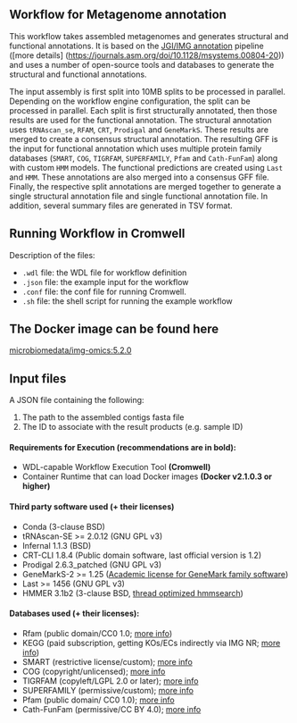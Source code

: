 ## Workflow for Metagenome annotation                                                                                                                                                                                                                      
This workflow takes assembled metagenomes and generates structural and functional annotations. It is based on the [JGI/IMG annotation](https://code.jgi.doe.gov/img/img-pipelines/img-annotation-pipeline/) pipeline ([more details] (https://journals.asm.org/doi/10.1128/msystems.00804-20)) and uses a number of open-source tools and databases to generate the structural and functional annotations. 

The input assembly is first split into 10MB splits to be processed in parallel. Depending on the workflow engine configuration, the split can be processed in parallel. Each split is first structurally annotated, then those results are used for the functional annotation. The structural annotation uses `tRNAscan_se`, `RFAM`, `CRT`, `Prodigal` and `GeneMarkS`. These results are merged to create a consensus structural annotation. The resulting GFF is the input for functional annotation which uses multiple protein family databases (`SMART`, `COG`, `TIGRFAM`, `SUPERFAMILY`, `Pfam` and `Cath-FunFam`) along with custom `HMM` models. The functional predictions are created using `Last` and `HMM`. These annotations are also merged into a consensus GFF file. Finally, the respective split annotations are merged together to generate a single structural annotation file and single functional annotation file. In addition, several summary files are generated in TSV format.


## Running Workflow in Cromwell

Description of the files:
  - `.wdl` file: the WDL file for workflow definition
  - `.json` file: the example input for the workflow
  - `.conf` file: the conf file for running Cromwell.
  - `.sh` file: the shell script for running the example workflow

## The Docker image can be found here

[microbiomedata/img-omics:5.2.0](https://hub.docker.com/r/microbiomedata/img-omics)


## Input files
A JSON file containing the following: 

1. The path to the assembled contigs fasta file 
2. The ID to associate with the result products (e.g. sample ID)


#### Requirements for Execution (recommendations are in bold):                                                  
  - WDL-capable Workflow Execution Tool **(Cromwell)**
  - Container Runtime that can load Docker images **(Docker v2.1.0.3 or higher)**


#### Third party software used (+ their licenses)
  - Conda (3-clause BSD)
  - tRNAscan-SE >= 2.0.12 (GNU GPL v3)
  - Infernal 1.1.3 (BSD)
  - CRT-CLI 1.8.4 (Public domain software, last official version is 1.2)
  - Prodigal 2.6.3_patched (GNU GPL v3)
  - GeneMarkS-2 >= 1.25 ([Academic license for GeneMark family software](http://topaz.gatech.edu/GeneMark/license_download.cgi))
  - Last >= 1456 (GNU GPL v3)
  - HMMER 3.1b2 (3-clause BSD, [thread optimized hmmsearch](https://github.com/Larofeticus/hpc_hmmsearch))
 

#### Databases used (+ their licenses):
  - Rfam (public domain/CC0 1.0; [more info](http://reusabledata.org/rfam))
  - KEGG (paid subscription, getting KOs/ECs indirectly via IMG NR; [more info](http://reusabledata.org/kegg-ftp))
  - SMART (restrictive license/custom); [more info](http://reusabledata.org/smart)
  - COG (copyright/unlicensed); [more info](http://reusabledata.org/cogs)
  - TIGRFAM (copyleft/LGPL 2.0 or later); [more info](http://reusabledata.org/tigrfams)
  - SUPERFAMILY (permissive/custom); [more info](http://reusabledata.org/supfam)
  - Pfam (public domain/ CC0 1.0); [more info](http://reusabledata.org/pfam)
  - Cath-FunFam (permissive/CC BY 4.0); [more info](http://reusabledata.org/cath)
